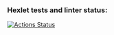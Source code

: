 ### Hexlet tests and linter status:
[![Actions Status](https://github.com/Kolalexx/php-project-48/workflows/hexlet-check/badge.svg)](https://github.com/Kolalexx/php-project-48/actions)